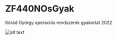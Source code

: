# ZF440NOsGyak
Kórád György operációs rendszerek gyakorlat 2022

![alt text](https://cdn.icon-icons.com/icons2/2699/PNG/512/archlinux_logo_icon_167835.png)
